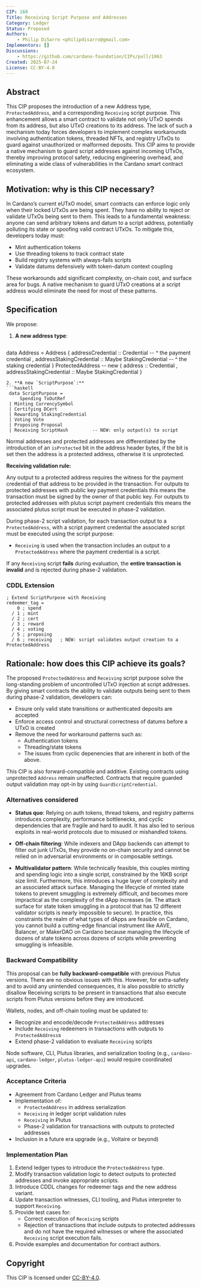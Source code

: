 ```yaml
---
CIP: 160
Title: Receiving Script Purpose and Addresses
Category: Ledger
Status: Proposed
Authors:
    - Philip DiSarro <philipdisarro@gmail.com>
Implementors: []
Discussions:
    - https://github.com/cardano-foundation/CIPs/pull/1063
Created: 2025-07-24
License: CC-BY-4.0
---
```


## Abstract

This CIP proposes the introduction of a new Address type, `ProtectedAddress`, and a corresponding `Receiving` script purpose. This enhancement allows a smart contract to validate not only UTxO spends from its address, but also UTxO creations to its address. The lack of such a mechanism today forces developers to implement complex workarounds involving authentication tokens, threaded NFTs, and registry UTxOs to guard against unauthorized or malformed deposits. This CIP aims to provide a native mechanism to guard script addresses against incoming UTxOs, thereby improving protocol safety, reducing engineering overhead, and eliminating a wide class of vulnerabilities in the Cardano smart contract ecosystem.

## Motivation: why is this CIP necessary?

In Cardano’s current eUTxO model, smart contracts can enforce logic only when their locked UTxOs are being spent. They have no ability to reject or validate UTxOs being sent to them. This leads to a fundamental weakness: anyone can send arbitrary tokens and datum to a script address, potentially polluting its state or spoofing valid contract UTxOs. To mitigate this, developers today must:

- Mint authentication tokens
- Use threading tokens to track contract state
- Build registry systems with always-fails scripts
- Validate datums defensively with token-datum context coupling

These workarounds add significant complexity, on-chain cost, and surface area for bugs. A native mechanism to guard UTxO creations at a script address would eliminate the need for most of these patterns.

## Specification
We propose:

1. **A new address type**:
   ```haskell
data Address = 
  Address
    { addressCredential        :: Credential
    -- ^ the payment credential
    , addressStakingCredential :: Maybe StakingCredential
    -- ^ the staking credential
    }
  ProtectedAddress -- new 
    { address :: Credential 
    , addressStakingCredential :: Maybe StakingCredential 
    }

   ```
2. **A new `ScriptPurpose`:**
   ```haskell
    data ScriptPurpose =
        Spending TxOutRef
    | Minting CurrencySymbol
    | Certifying DCert
    | Rewarding StakingCredential
    | Voting Vote
    | Proposing Proposal
    | Receiving ScriptHash         -- NEW: only output(s) to script
   ```

Normal addresses and protected addresses are differentiated by the introduction of an `isProtected` bit in the address header bytes, if the bit is set then the address is a protected address, otherwise it is unprotected.  

**Receiving validation rule:**

Any output to a protected address requires the witness for the payment credential of that address to be provided in the transaction. For outputs to protected addresses with public key payment credentials this means the transaction must be signed 
by the owner of that public key. For outputs to protected addresses with plutus script payment credentials this means the associated plutus script must be executed in phase-2 validation. 

During phase-2 script validation, for each transaction output to a `ProtectedAddress`, with a script payment credential the associated script must be executed using the script purpose:

- `Receiving` is used when the transaction includes an output to a `ProtectedAddress` where the payment credential is a script.

If any `Receiving` script **fails** during evaluation, the **entire transaction is invalid** and is rejected during phase-2 validation. 

### CDDL Extension

```cddl
; Extend ScriptPurpose with Receiving
redeemer_tag =
    0 ; spend    
  / 1 ; mint     
  / 2 ; cert     
  / 3 ; reward   
  / 4 ; voting   
  / 5 ; proposing
  / 6 ; receiving   ; NEW: script validates output creation to a ProtectedAddress
```

## Rationale: how does this CIP achieve its goals?

The proposed `ProtectedAddress` and `Receiving` script purpose solve the long-standing problem of uncontrolled UTxO injection at script addresses. By giving smart contracts the ability to validate outputs being sent to them during phase-2 validation, developers can:

- Ensure only valid state transitions or authenticated deposits are accepted
- Enforce access control and structural correctness of datums before a UTxO is created
- Remove the need for workaround patterns such as:
  - Authentication tokens
  - Threading/state tokens
  - The issues from cyclic depenencies that are inherent in both of the above. 

This CIP is also forward-compatible and additive. Existing contracts using unprotected `Address` remain unaffected. Contracts that require guarded output validation may opt-in by using `GuardScriptCredential`.

### Alternatives considered

- **Status quo**: Relying on auth tokens, thread tokens, and registry patterns introduces complexity, performance bottlenecks, and cyclic dependencies that are fragile and hard to audit. It has also led to serious exploits in real-world protocols due to misused or mishandled tokens.

- **Off-chain filtering**: While indexers and DApp backends can attempt to filter out junk UTxOs, they provide no on-chain security and cannot be relied on in adversarial environments or in composable settings.

- **Multivalidator pattern**: While technically feasible, this couples minting and spending logic into a single script, constrained by the 16KB script size limit. Furthermore, this introduces a huge layer of complexity and an associated attack surface. Managing the lifecycle of minted state tokens to prevent smuggling is extremely difficult, and becomes more impractical as the complexity of the dApp increases (ie. The attack surface for state token smuggling in a protocol that has 12 different validator scripts is nearly impossible to secure). In practice, this constraints the realm of what types of dApps are feasible on Cardano, you cannot build a cutting-edge financial instrument like AAVE, Balancer, or MakerDAO on Cardano because managing the lifecycle of dozens of state tokens across dozens of scripts while preventing smuggling is infeasible. 

### Backward Compatibility

This proposal can be **fully backward-compatible** with previous Plutus versions. There are no obvious issues with this. However, for extra-safety and to avoid any 
unintended consequences, it is also possible to strictly disallow Receiving scripts to be present in transactions that also execute scripts from Plutus versions before they
are introduced.

Wallets, nodes, and off-chain tooling must be updated to:
- Recognize and encode/decode `ProtectedAddress` addresses
- Include `Receiving` redeemers in transactions with outputs to `ProtectedAddress`s
- Extend phase-2 validation to evaluate `Receiving` scripts

Node software, CLI, Plutus libraries, and serialization tooling (e.g., `cardano-api`, `cardano-ledger`, `plutus-ledger-api`) would require coordinated upgrades.

### Acceptance Criteria

- Agreement from Cardano Ledger and Plutus teams
- Implementation of:
  - `ProtectedAddress` in address serialization
  - `Receiving` in ledger script validation rules
  - `Receiving` in Plutus
  - Phase-2 validation for transactions with outputs to protected addresses
- Inclusion in a future era upgrade (e.g., Voltaire or beyond)

### Implementation Plan

1. Extend ledger types to introduce the `ProtectedAddress` type. 
2. Modify transaction validation logic to detect outputs to protected addresses and invoke appropriate scripts.
3. Introduce CDDL changes for redeemer tags and the new address variant.
4. Update transaction witnesses, CLI tooling, and Plutus interpreter to support `Receiving`.
5. Provide test cases for:
   - Correct execution of `Receiving` scripts
   - Rejection of transactions that include outputs to protected addresses and do not have the required witnesses or where the associated `Receiving` script execution fails. 
6. Provide examples and documentation for contract authors.

## Copyright

This CIP is licensed under [CC-BY-4.0](https://creativecommons.org/licenses/by/4.0/legalcode).

